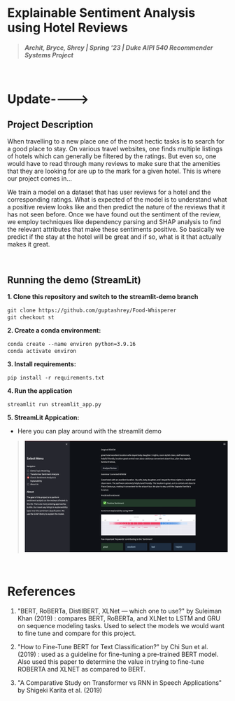 # Explainable Sentiment Analysis using Hotel Reviews
> #### _Archit, Bryce, Shrey | Spring '23 | Duke AIPI 540 Recommender Systems Project_
&nbsp;

# Update---->

## Project Description
When travelling to a new place one of the most hectic tasks is to search for a good place to stay. On various travel websites, one finds multiple listings of hotels which can generally be filtered by the ratings. But even so, one would have to read through many reviews to make sure that the amenities that they are looking for are up to the mark for a given hotel. This is where our project comes in...

We train a model on a dataset that has user reviews for a hotel and the corresponding ratings. What is expected of the model is to understand what a positive review looks like and then predict the nature of the reviews that it has not seen before. Once we have found out the sentiment of the review, we employ techniques like dependency parsing and SHAP analysis to find the relevant attributes that make these sentiments positive. So basically we predict if the stay at the hotel will be great and if so, what is it that actually makes it great.


&nbsp;
&nbsp;
## Running the demo (StreamLit)

**1. Clone this repository and switch to the streamlit-demo branch**
```
git clone https://github.com/guptashrey/Food-Whisperer
git checkout st
```
**2. Create a conda environment:** 
```
conda create --name environ python=3.9.16
conda activate environ
```
**3. Install requirements:** 
```
pip install -r requirements.txt
```
**4. Run the application**
```
streamlit run streamlit_app.py
```
**5. StreamLit Appication:**
* Here you can play around with the streamlit demo 
>![img.png](data/images/dashboard.png)

&nbsp;
# References

1. "BERT, RoBERTa, DistilBERT, XLNet — which one to use?" by Suleiman Khan (2019) : compares BERT, RoBERTa, and XLNet to LSTM and GRU on sequence modeling tasks. Used to select the models we would want to fine tune and compare for this project.

2. "How to Fine-Tune BERT for Text Classification?" by Chi Sun et al. (2019) : used as a guideline for fine-tuning a pre-trained BERT model. Also used this paper to determine the value in trying to fine-tune ROBERTA and XLNET as compared to BERT.

3. "A Comparative Study on Transformer vs RNN in Speech Applications" by Shigeki Karita et al. (2019)


